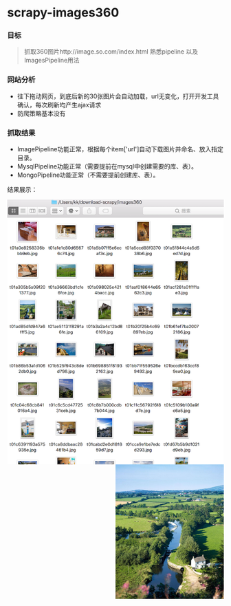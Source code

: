 # scrapy-images360
### 目标
>抓取360图片http://image.so.com/index.html 
>熟悉pipeline 以及 ImagesPipeline用法

### 网站分析
* 往下拖动网页，到底后新的30张图片会自动加载，url无变化，打开开发工具确认，每次刷新均产生ajax请求
* 防爬策略基本没有

### 抓取结果
* ImagePipeline功能正常，根据每个item['url']自动下载图片并命名、放入指定目录。
* MysqlPipeline功能正常（需要提前在mysql中创建需要的库、表）。
* MongoPipeline功能正常（不需要提前创建库、表）。

结果展示：

<img align="center" src="https://github.com/Bigbenen/scrapy-images360/blob/master/aa.png"  >

<img align="right" src="https://github.com/Bigbenen/scrapy-images360/blob/master/a.jpg" width=50% >
